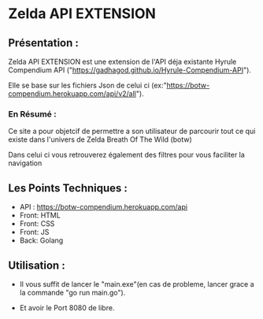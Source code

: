 # Zelda API EXTENSION

## Présentation :
Zelda API EXTENSION est une extension de l'API déja existante Hyrule Compendium API ("https://gadhagod.github.io/Hyrule-Compendium-API").

Elle se base sur les fichiers Json de celui ci (ex:"https://botw-compendium.herokuapp.com/api/v2/all").
	
### En Résumé :

Ce site a pour objetcif de permettre a son utilisateur de parcourir tout ce qui existe dans l'univers de Zelda Breath Of The Wild (botw)

Dans celui ci vous retrouverez également des filtres pour vous faciliter la navigation

## Les Points Techniques :

-	API : https://botw-compendium.herokuapp.com/api
-	Front: HTML
-	Front: CSS
-	Front: JS
-	Back: Golang

## Utilisation :

-	Il vous suffit de lancer le "main.exe"(en cas de probleme, lancer grace a la commande "go run main.go").

-	Et avoir le Port 8080 de libre.